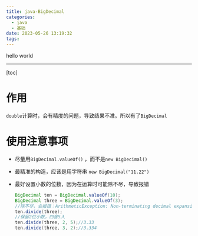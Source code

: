 ```yaml
---
title: java-BigDecimal
categories:
  - java
  - 基础
date: 2023-05-26 13:19:32
tags:
---
```


hello world

---

[toc]

# 作用

`double`计算时，会有精度的问题，导致结果不准。所以有了`BigDecimal`

# 使用注意事项

- 尽量用`BigDecimal.valueOf()` ，而不是`new BigDecimal()` 

- 最精准的构造，应该是用字符串 `new BigDecimal("11.22")`

- 最好设置小数的位数，因为在运算时可能除不尽，导致报错

  ```java
  BigDecimal ten = BigDecimal.valueOf(10);
  BigDecimal three = BigDecimal.valueOf(3);
  //除不尽，会报错：ArithmeticException: Non-terminating decimal expansion
  ten.divide(three);
  //保留2位小数，四舍5入
  ten.divide(three, 2, 5);//3.33
  ten.divide(three, 3, 2);//3.334
  ```

  